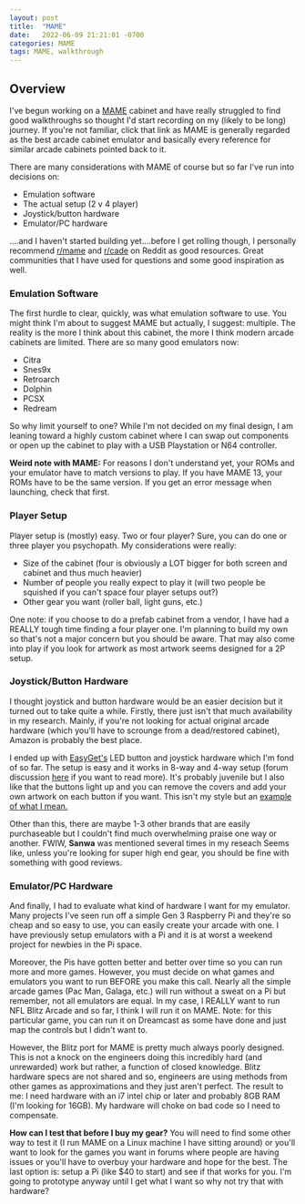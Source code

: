 ```yaml
---
layout: post
title:  "MAME"
date:   2022-06-09 21:21:01 -0700
categories: MAME
tags: MAME, walkthrough
---
```

## Overview
I've begun working on a  [MAME][mame] cabinet and have really struggled to find good walkthroughs so thought I'd start recording on my (likely to be long) journey. If you're not familiar, click that link as MAME is generally regarded as the best arcade cabinet emulator and basically every reference for similar arcade cabinets pointed back to it.

There are many considerations with MAME of course but so far I've run into decisions on:
* Emulation software
* The actual setup (2 v 4 player)
* Joystick/button hardware
* Emulator/PC hardware

....and I haven't started building yet....before I get rolling though, I personally recommend [r/mame][rmame] and [r/cade][rcade] on Reddit as good resources. Great communities that I have used for questions and some good inspiration as well.

### Emulation Software
The first hurdle to clear, quickly, was what emulation software to use.  You might think I'm about to suggest MAME but actually, I suggest: multiple.  The reality is the more I think about this cabinet, the more I think modern arcade cabinets are limited.  There are so many good emulators now:
* Citra
* Snes9x
* Retroarch
* Dolphin
* PCSX
* Redream

So why limit yourself to one?  While I'm not decided on my final design, I am leaning toward a highly custom cabinet where I can swap out components or open up the cabinet to play with a USB Playstation or N64 controller.

<b>Weird note with MAME:</b> For reasons I don't understand yet, your ROMs and your emulator have to match versions to play.  If you have MAME 13, your ROMs have to be the same version. If you get an error message when launching, check that first.

### Player Setup
Player setup is (mostly) easy.  Two or four player?  Sure, you can do one or three player you psychopath.  My considerations were really:
* Size of the cabinet (four is obviously a LOT bigger for both screen and cabinet and thus much heavier)
* Number of people you really expect to play it (will two people be squished if you can't space four player setups out?)
* Other gear you want (roller ball, light guns, etc.)

One note: if you choose to do a prefab cabinet from a vendor, I have had a REALLY tough time finding a four player one.  I'm planning to build my own so that's not a major concern but you should be aware.  That may also come into play if you look for artwork as most artwork seems designed for a 2P setup.


### Joystick/Button Hardware
I thought joystick and button hardware would be an easier decision but it turned out to take quite a while.  Firstly, there just isn't that much availability in my research.  Mainly, if you're not looking for actual original arcade hardware (which you'll have to scrounge from a dead/restored cabinet), Amazon is probably the best place.

I ended up with [EasyGet's][easyget] LED button and joystick hardware which I'm fond of so far.  The setup is easy and it works in 8-way and 4-way setup (forum discussion [here][joystick-disc] if you want to read more).  It's probably juvenile but I also like that the buttons light up and you can remove the covers and add your own artwork on each button if you want.  This isn't my style but an [example of what I mean.](/seven_timelines/images/custom-buttons.jpg)

Other than this, there are maybe 1-3 other brands that are easily purchaseable but I couldn't find much overwhelming praise one way or another.  FWIW, **Sanwa** was mentioned several times in my reseach Seems like, unless you're looking for super high end gear, you should be fine with something with good reviews.


### Emulator/PC Hardware
And finally, I had to evaluate what kind of hardware I want for my emulator.  Many projects I've seen run off a simple Gen 3 Raspberry Pi and they're so cheap and so easy to use, you can easily create your arcade with one.  I have previously setup emulators with a Pi and it is at worst a weekend project for newbies in the Pi space.

Moreover, the Pis have gotten better and better over time so you can run more and more games.  However, you must decide on what games and emulators you want to run BEFORE you make this call.  Nearly all the simple arcade games (Pac Man, Galaga, etc.) will run without a sweat on a Pi but remember, not all emulators are equal.  In my case, I REALLY want to run NFL Blitz Arcade and so far, I think I will run it on MAME.  Note: for this particular game, you can run it on Dreamcast as some have done and just map the controls but I didn't want to.

However, the Blitz port for MAME is pretty much always poorly designed. This is not a knock on the engineers doing this incredibly hard (and unrewarded) work but rather, a function of closed knowledge. Blitz hardware specs are not shared and so, engineers are using methods from other games as approximations and they just aren't perfect.  The result to me: I need hardware with an i7 intel chip or later and probably 8GB RAM (I'm looking for 16GB).  My hardware will choke on bad code so I need to compensate.

<b>How can I test that before I buy my gear?</b>
You will need to find some other way to test it (I run MAME on a Linux machine I have sitting around) or you'll want to look for the games you want in forums where people are having issues or you'll have to overbuy your hardware and hope for the best.  The last option is: setup a Pi (like $40 to start) and see if that works for you.  I'm going to prototype anyway until I get what I want so why not try that with hardware?






[mame]:https://pages.github.com/
[rmame]: https://www.google.com/url?sa=t&rct=j&q=&esrc=s&source=web&cd=&cad=rja&uact=8&ved=2ahUKEwj6vMv-iqT4AhVzLH0KHSuLB2QQFnoECAoQAQ&url=https%3A%2F%2Fwww.reddit.com%2Fr%2FMAME%2F&usg=AOvVaw1ChbtXrWJwUIOavB1qwVVu
[rcade]: https://www.reddit.com/r/cade/
[easyget]: https://www.amazon.com/gp/product/B00WAZK5K8/ref=ppx_yo_dt_b_search_asin_image?ie=UTF8&psc=1
[joystick-disc]: https://www.giantbomb.com/super-street-fighter-iv/3030-28437/forums/what-is-the-difference-between-a-4-and-8-way-stick-439168/
